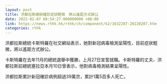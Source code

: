 ```yaml
---
layout: post
title: 洪都拉斯總統確診症狀輕微　將以遙距方式辦公
date: 2022-02-07 08:54:27.000000000 +08:00
link: https://news.rthk.hk/rthk/ch/component/k2/1632287-20220207.htm
categories: rthk
---
```


洪都拉斯總統卡斯特羅在社交網站表示，她對新冠病毒檢測呈陽性，目前症狀輕微，將以遙距方式辦公。

卡斯特羅在去年11月的總統選舉中獲勝，上月27日宣誓就職。卡斯特羅的丈夫、洪都拉斯前總統塞拉亞本月10日曾表示，他對病毒檢測結果呈陽性。

洪都拉斯累計新冠確診病例超過39萬宗，累計1萬5百多人死亡。
